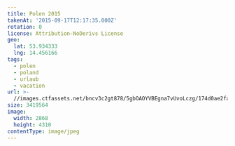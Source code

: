 ```yaml
---
title: Polen 2015
takenAt: '2015-09-17T12:17:35.000Z'
rotation: 0
license: Attribution-NoDerivs License
geo:
  lat: 53.934333
  lng: 14.456166
tags:
  - polen
  - poland
  - urlaub
  - vacation
url: >-
  //images.ctfassets.net/bncv3c2gt878/5gbOAOYVBEgna7vUvoLczg/174d0ae2fa6accf07173ec8826c5f5f9/polen-2015_25931892516_o
size: 3419564
image:
  width: 2868
  height: 4310
contentType: image/jpeg
---
```


